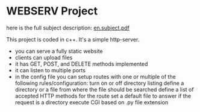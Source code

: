 # WEBSERV Project

here is the full subject description: [en.subject.pdf](https://github.com/yannCardona/webserv/blob/d86a6c6284fc223ff8c0fed014e0cb8c7fec7fc4/en.subject.pdf)

This project is coded in c++. It's a simple http-server.

* you can serve a fully static website
* clients can upload files
* it has GET, POST, and DELETE methods implemented
* it can listen to multiple ports
* in the config file you can setup routes with one or multiple of the following rules/configuration:
      turn on or off directory listing
      define a directory or a file from where the file should be searched
      define a list of accepted HTTP methods for the route
      set a default file to answer if the request is a directory
      execute CGI based on .py file extension
  

